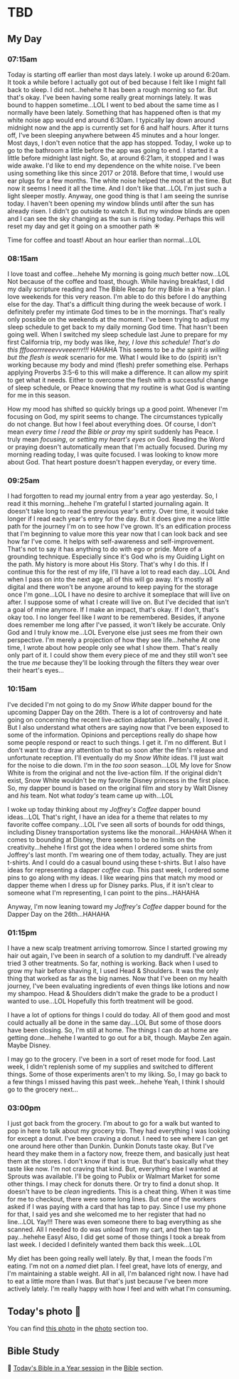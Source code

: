 # TBD

## My Day

### 07:15am

Today is starting off earlier than most days lately. I woke up around 6:20am. It took a while before I actually got out of bed because I felt like I might fall back to sleep. I did not...hehehe It has been a rough morning so far. But that's okay. I've been having some really great mornings lately. It was bound to happen sometime...LOL I went to bed about the same time as I normally have been lately. Something that has happened often is that my white noise app would end around 6:30am. I typically lay down around midnight now and the app is currently set for 6 and half hours. After it turns off, I've been sleeping anywhere between 45 minutes and a hour longer. Most days, I don't even notice that the app has stopped. Today, I woke up to go to the bathroom a little before the app was going to end. I started it a little before midnight last night. So, at around 6:21am, it stopped and I was wide awake. I'd like to end my dependence on the white noise. I've been using something like this since 2017 or 2018. Before that time, I would use ear plugs for a few months. The white noise helped the most at the time. But now it seems I need it all the time. And I don't like that...LOL I'm just such a light sleeper mostly. Anyway, one good thing is that I am seeing the sunrise today. I haven't been opening my window blinds until after the sun has already risen. I didn't go outside to watch it. But my window blinds are open and I can see the sky changing as the sun is rising today. Perhaps this will reset my day and get it going on a smoother path ☀️

Time for coffee and toast! About an hour earlier than normal...LOL

### 08:15am

I love toast and coffee...hehehe My morning is going *much* better now...LOL Not because of the coffee and toast, though. While having breakfast, I did my daily scripture reading and The Bible Recap for my Bible in a Year plan. I love weekends for this very reason. I'm able to do this before I do anything else for the day. That's a difficult thing during the week because of work. I definitely prefer my intimate God times to be in the mornings. That's really only possible on the weekends at the moment. I've been trying to adjust my sleep schedule to get back to my daily morning God time. That hasn't been going well. When I switched my sleep schedule last June to prepare for my first California trip, my body was like, *hey, I love this schedule! That's do this fffooorrreeevvveeerrr!!!* HAHAHA This seems to be a *the spirit is willing but the flesh is weak* scenario for me. What I would like to do (spirit) isn't working because my body and mind (flesh) prefer something else. Perhaps applying Proverbs 3:5-6 to this will make a difference. It can allow my spirit to get what it needs. Either to overcome the flesh with a successful change of sleep schedule, or Peace knowing that my routine is what God is wanting for me in this season.

How my mood has shifted so quickly brings up a good point. Whenever I'm focusing on God, my spirit seems to change. The circumstances typically do not change. But how I feel about everything does. Of course, I don't mean *every time I read the Bible or pray* my spirit suddenly has Peace. I truly mean *focusing*, or *setting my heart's eyes on* God. Reading the Word or praying doesn't automatically mean that I'm actually focused. During my morning reading today, I was quite focused. I was looking to know more about God. That heart posture doesn't happen everyday, or every time.

### 09:25am

I had forgotten to read my journal entry from a year ago yesterday. So, I read it this morning...hehehe I'm grateful I started journaling again. It doesn't take long to read the previous year's entry. Over time, it would take longer if I read each year's entry for the day. But it does give me a nice little path for the journey I'm on to see how I've grown. It's an edification process that I'm beginning to value more this year now that I can look back and see how far I've come. It helps with self-awareness and self-improvement. That's not to say it has anything to do with ego or pride. More of a grounding technique. Especially since it's God who is my Guiding Light on the path. My history is more about His Story. That's why I do this. If I continue this for the rest of my life, I'll have a lot to read each day...LOL And when I pass on into the next age, all of this will go away. It's mostly all digital and there won't be anyone around to keep paying for the storage once I'm gone...LOL I have no desire to archive it someplace that will live on after. I suppose some of what I create will live on. But I've decided that isn't a goal of mine anymore. If I make an impact, that's okay. If I don't, that's okay too. I no longer feel like I *want* to be remembered. Besides, if anyone does remember me long after I've passed, it won't likely be accurate. Only God and I truly know me...LOL Everyone else just sees me from their own perspective. I'm merely a projection of how they see life...hehehe At one time, I wrote about how people only see what I show them. That's really only part of it. I could show them every piece of me and they still won't see the true *me* because they'll be looking through the filters they wear over their heart's eyes...

### 10:15am

I've decided I'm not going to do my *Snow White* dapper bound for the upcoming Dapper Day on the 26th. There is a lot of controversy and hate going on concerning the recent live-action adaptation. Personally, I loved it. But I also understand what others are saying now that I've been exposed to some of the information. Opinions and perceptions really do shape how some people respond or react to such things. I get it. I'm no different. But I don't want to draw any attention to that so soon after the film's release and unfortunate reception. I'll eventually do my *Snow White* ideas. I'll just wait for the noise to die down. I'm in the *too soon* season...LOL My love for Snow White is from the original and not the live-action film. If the original didn't exist, Snow White wouldn't be my favorite Disney princess in the first place. So, my dapper bound is based on the original film and story by Walt Disney and *his* team. Not what *today's* team came up with...LOL

I woke up today thinking about my *Joffrey's Coffee* dapper bound ideas...LOL That's right, I have an idea for a theme that relates to my favorite coffee company...LOL I've seen all sorts of bounds for odd things, including Disney transportation systems like the monorail...HAHAHA When it comes to bounding at Disney, there seems to be no limits on the creativity...hehehe I first got the idea when I ordered some shirts from Joffrey's last month. I'm wearing one of them today, actually. They are just t-shirts. And I could do a casual bound using these t-shirts. But I also have ideas for representing a dapper *coffee cup*. This past week, I ordered some pins to go along with my ideas. I like wearing pins that match my mood or dapper theme when I dress up for Disney parks. Plus, if it isn't clear to someone what I'm representing, I can point to the pins...HAHAHA

Anyway, I'm now leaning toward my *Joffrey's Coffee* dapper bound for the Dapper Day on the 26th...HAHAHA

### 01:15pm

I have a new scalp treatment arriving tomorrow. Since I started growing my hair out again, I've been in search of a solution to my dandruff. I've already tried 3 other treatments. So far, nothing is working. Back when I used to grow my hair before shaving it, I used Head & Shoulders. It was the only thing that worked as far as the big names. Now that I've been on my health journey, I've been evaluating ingredients of even things like lotions and now my shampoo. Head & Shoulders didn't make the grade to be a product I wanted to use...LOL Hopefully this forth treatment will be good.

I have a lot of options for things I could do today. All of them good and most could actually all be done in the same day...LOL But some of those doors have been closing. So, I'm still at home. The things I can do at home are getting done...hehehe I wanted to go out for a bit, though. Maybe Zen again. Maybe Disney.

I may go to the grocery. I've been in a sort of reset mode for food. Last week, I didn't replenish some of my supplies and switched to different things. Some of those experiments aren't to my liking. So, I may go back to a few things I missed having this past week...hehehe Yeah, I think I should go to the grocery next...

### 03:00pm

I just got back from the grocery. I'm about to go for a walk but wanted to pop in here to talk about my grocery trip. They had everything I was looking for except a donut. I've been craving a donut. I need to see where I can get one around here other than Dunkin. Dunkin Donuts taste okay. But I've heard they make them in a factory now, freeze them, and basically just heat them at the stores. I don't know if that is true. But that's basically what they taste like now. I'm not craving that kind. But, everything else I wanted at Sprouts was available. I'll be going to Publix or Walmart Market for some other things. I may check for donuts there. Or try to find a donut shop. It doesn't have to be *clean* ingredients. This is a cheat thing. When it was time for me to checkout, there were some long lines. But one of the workers asked if I was paying with a card that has tap to pay. Since I use my phone for that, I said yes and she welcomed me to her register that had no line...LOL Yay!!! There was even someone there to bag everything as she scanned. All I needed to do was unload from my cart, and then tap to pay...hehehe Easy! Also, I did get some of those things I took a break from last week. I decided I definitely wanted them back this week...LOL

My diet has been going really well lately. By that, I mean the foods I'm eating. I'm not on a *named* diet plan. I feel great, have lots of energy, and I'm maintaining a stable weight. All in all, I'm balanced right now. I have had to eat a little more than I was. But that's just because I've been more actively lately. I'm really happy with how I feel and with what I'm consuming.



## Today's photo 📸

<!--@include: @/photos/photo-a-day/2025/04/04.md{3,}-->

You can find [this photo](/photos/photo-a-day/2025/04/04) in the [photo](/photos/) section too.

## Bible Study

📖 [Today's Bible in a Year session](/bible/plans/bible-in-a-year/04/05) in the [Bible](/bible/) section.
